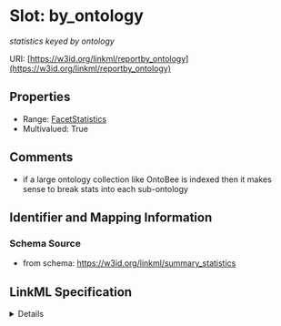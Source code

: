 # Slot: by_ontology
_statistics keyed by ontology_


URI: [https://w3id.org/linkml/reportby_ontology](https://w3id.org/linkml/reportby_ontology)



<!-- no inheritance hierarchy -->




## Properties

* Range: [FacetStatistics](FacetStatistics.md)
* Multivalued: True







## Comments

* if a large ontology collection like OntoBee is indexed then it makes sense to break stats into each sub-ontology

## Identifier and Mapping Information







### Schema Source


* from schema: https://w3id.org/linkml/summary_statistics




## LinkML Specification

<details>
```yaml
name: by_ontology
description: statistics keyed by ontology
comments:
- if a large ontology collection like OntoBee is indexed then it makes sense to break
  stats into each sub-ontology
from_schema: https://w3id.org/linkml/summary_statistics
rank: 1000
multivalued: true
alias: by_ontology
domain_of:
- GlobalStatistics
range: FacetStatistics
inlined: true

```
</details>